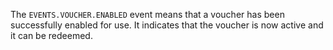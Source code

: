 The `EVENTS.VOUCHER.ENABLED` event means that a voucher has been successfully enabled for use. It indicates that the voucher is now active and it can be redeemed.
